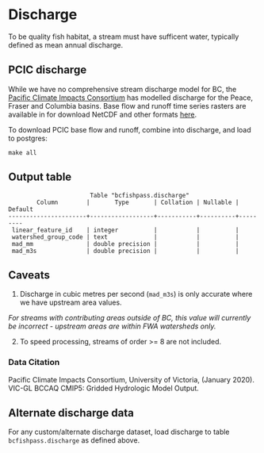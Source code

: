 # Discharge

To be quality fish habitat, a stream must have sufficent water, typically defined as mean annual discharge.

## PCIC discharge

While we have no comprehensive stream discharge model for BC, the [Pacific Climate Impacts Consortium](https://www.pacificclimate.org/) has modelled discharge for the Peace, Fraser and Columbia basins.
Base flow and runoff time series rasters are available in for download NetCDF and other formats [here](https://www.pacificclimate.org/data/gridded-hydrologic-model-output).

To download PCIC base flow and runoff, combine into discharge, and load to postgres:

    make all

## Output table


                           Table "bcfishpass.discharge"
            Column        |       Type       | Collation | Nullable | Default
    ----------------------+------------------+-----------+----------+---------
     linear_feature_id    | integer          |           |          |
     watershed_group_code | text             |           |          |
     mad_mm               | double precision |           |          |
     mad_m3s              | double precision |           |          |

## Caveats

1. Discharge in cubic metres per second (`mad_m3s`) is only accurate where we have upstream area values.

*For streams with contributing areas outside of BC, this value will currently be incorrect - upstream areas are within FWA watersheds only.*

2. To speed processing, streams of order >= 8 are not included.


### Data Citation

Pacific Climate Impacts Consortium, University of Victoria, (January 2020). VIC-GL BCCAQ CMIP5: Gridded Hydrologic Model Output.


## Alternate discharge data

For any custom/alternate discharge dataset, load discharge to table `bcfishpass.discharge` as defined above.

